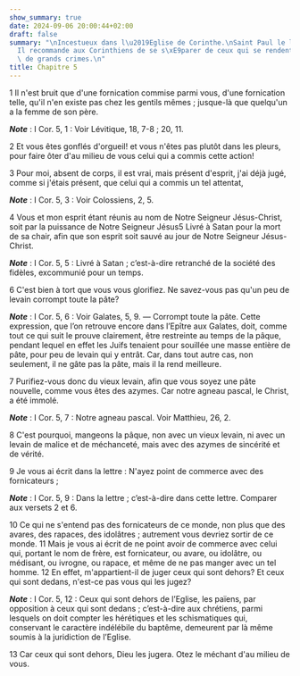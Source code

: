 ```yaml
---
show_summary: true
date: 2024-09-06 20:00:44+02:00
draft: false
summary: "\nIncestueux dans l\u2019Eglise de Corinthe.\nSaint Paul le livre \xE0 Satan.\n\
  Il recommande aux Corinthiens de se s\xE9parer de ceux qui se rendent coupables\
  \ de grands crimes.\n"
title: Chapitre 5
---
```





1 Il n'est bruit que d'une fornication commise parmi vous, d'une fornication telle, qu'il n'en existe pas chez les gentils mêmes ; jusque-là que quelqu'un a la femme de son père.

***Note*** :  I Cor. 5, 1 : Voir Lévitique, 18, 7-8 ; 20, 11.

2 Et vous êtes gonflés d'orgueil! et vous n'êtes pas plutôt dans les pleurs, pour faire ôter d'au milieu de vous celui qui a commis cette action!


3 Pour moi, absent de corps, il est vrai, mais présent d'esprit, j'ai déjà jugé, comme si j'étais présent, que celui qui a commis un tel attentat,

***Note*** :  I Cor. 5, 3 : Voir Colossiens, 2, 5.

4 Vous et mon esprit étant réunis au nom de Notre Seigneur Jésus-Christ, soit par la puissance de Notre Seigneur Jésus5 Livré à Satan pour la mort de sa chair, afin que son esprit soit sauvé au jour de Notre Seigneur Jésus-Christ.

***Note*** :  I Cor. 5, 5 : Livré à Satan ; c’est-à-dire retranché de la société des fidèles, excommunié pour un temps.

6 C'est bien à tort que vous vous glorifiez. Ne savez-vous pas qu'un peu de levain corrompt toute la pâte?

***Note*** :  I Cor. 5, 6 : Voir Galates, 5, 9. ― Corrompt toute la pâte. Cette expression, que l’on retrouve encore dans l’Epître aux Galates, doit, comme tout ce qui suit le prouve clairement, être restreinte au temps de la pâque, pendant lequel en effet les Juifs tenaient pour souillée une masse entière de pâte, pour peu de levain qui y entrât. Car, dans tout autre cas, non seulement, il ne gâte pas la pâte, mais il la rend meilleure.

7 Purifiez-vous donc du vieux levain, afin que vous soyez une pâte nouvelle, comme vous êtes des azymes. Car notre agneau pascal, le Christ, a été immolé.

***Note*** :  I Cor. 5, 7 : Notre agneau pascal. Voir Matthieu, 26, 2.

8 C'est pourquoi, mangeons la pâque, non avec un vieux levain, ni avec un levain de malice et de méchanceté, mais avec des azymes de sincérité et de vérité.


9 Je vous ai écrit dans la lettre : N'ayez point de commerce avec des fornicateurs ;

***Note*** :  I Cor. 5, 9 : Dans la lettre ; c’est-à-dire dans cette lettre. Comparer aux versets 2 et 6.

10 Ce qui ne s'entend pas des fornicateurs de ce monde, non plus que des avares, des rapaces, des idolâtres ; autrement vous devriez sortir de ce monde. 11 Mais je vous ai écrit de ne point avoir de commerce avec celui qui, portant le nom de frère, est fornicateur, ou avare, ou idolâtre, ou médisant, ou ivrogne, ou rapace, et même de ne pas manger avec un tel homme. 12 En effet, m'appartient-il de juger ceux qui sont dehors? Et ceux qui sont dedans, n'est-ce pas vous qui les jugez?

***Note*** :  I Cor. 5, 12 : Ceux qui sont dehors de l’Eglise, les païens, par opposition à ceux qui sont dedans ; c’est-à-dire aux chrétiens, parmi lesquels on doit compter les hérétiques et les schismatiques qui, conservant le caractère indélébile du baptême, demeurent par là même soumis à la juridiction de l’Eglise.

13 Car ceux qui sont dehors, Dieu les jugera. Otez le méchant d'au milieu de vous.

